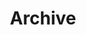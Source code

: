 ---
title: "Archive"
description: "Papers and projects listed in chronological order."
layout: "archives"
---